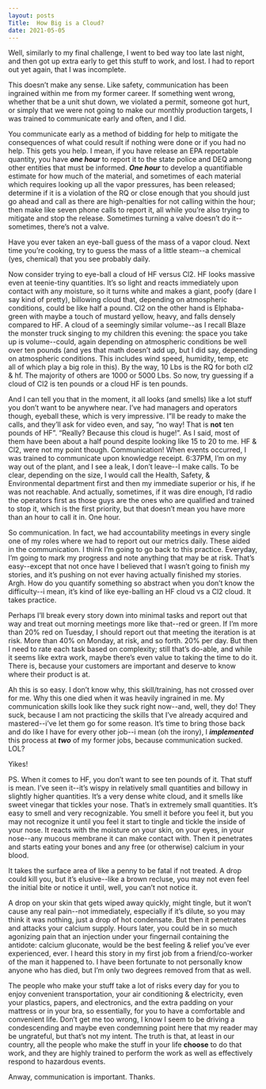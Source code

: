 ```yaml
---
layout: posts
Title:  How Big is a Cloud?
date: 2021-05-05
---
```


Well, similarly to my final challenge, I went to bed way too late last night, and then got up extra early to get this stuff to work, and lost.  I had to report out yet again, that I was incomplete.

This doesn’t make any sense.  Like safety, communication has been ingrained within me from my former career.  If something went wrong, whether that be a unit shut down, we violated a permit, someone got hurt, or simply that we were not going to make our monthly production targets, I was trained to communicate early and often, and I did.

You communicate early as a method of bidding for help to mitigate the consequences of what could result if nothing were done or if you had no help.  This gets you help.  I mean, if you have release an EPA reportable quantity, you have ***one hour*** to report it to the state police and DEQ among other entities that must be informed.  ***One hour*** to develop a quantifiable estimate for how much of the material, and sometimes of each material which requires looking up all the vapor pressures, has been released; determine if it is a violation of the RQ or close enough that you should just go ahead and call as there are high-penalties for not calling within the hour; then make like seven phone calls to report it, all while you’re also trying to mitigate and stop the release. Sometimes turning a valve doesn’t do it--sometimes, there’s not a valve.

Have you ever taken an eye-ball guess of the mass of a vapor cloud.  Next time you’re cooking, try to guess the mass of a little steam--a chemical (yes, chemical) that you see probably daily.

Now consider trying to eye-ball a cloud of HF versus Cl2.  HF looks massive even at teenie-tiny quantities.  It’s so light and reacts immediately upon contact with any moisture, so it turns white and makes a giant, poofy (dare I say kind of pretty), billowing cloud that, depending on atmospheric conditions, could be like half a pound.  Cl2 on the other hand is Elphaba-green  with maybe a touch of mustard yellow, heavy, and falls densely compared to HF.  A cloud of a seemingly similar volume--as I recall Blaze the monster truck singing to my children this evening: the space you take up is volume--could, again depending on atmospheric conditions be well over ten pounds (and yes that math doesn’t add up, but I did say, depending on atmospheric conditions.  This includes wind speed, humidity, temp, etc all of which play a big role in this). By the way, 10 Lbs is the RQ for both cl2 & hf.  The majority of others are 1000 or 5000 Lbs.  So now, try guessing if a cloud of Cl2 is ten pounds or a cloud HF is ten pounds.

And I can tell you that in the moment, it all looks (and smells) like a lot stuff you don’t want to be anywhere near.  I’ve had managers and operators though, eyeball these, which is very impressive.  I”ll be ready to make the calls, and they’ll ask for video even, and say, “no way!  That is **not** ten pounds of HF”.  “Really? Because this cloud is huge!”.  As I said, most of them have been about a half pound despite looking like 15 to 20 to me.
HF & Cl2, were not my point though.  Communication!  When events occurred, I was trained to communicate upon knowledge receipt.  6:37PM, I’m on my way out of the plant, and I see a leak, I don’t leave--I make calls.  To be clear, depending on the size, I would call the Health, Safety, & Environmental department first and then my immediate superior or his, if he was not reachable.  And actually, sometimes, if it was dire enough, I’d radio the operators first as those guys are the ones who are qualified and trained to stop it, which is the first priority, but that doesn’t mean you have more than an hour to call it in.  One hour.

So communication.  In fact, we had accountability meetings in every single one of my roles where we had to report out our metrics daily.  These aided in the communication. I think I’m going to go back to this practice.  Everyday, I’m going to mark my progress and note anything that may be at risk.  That’s easy--except that not once have I believed that I wasn’t going to finish my stories, and it’s pushing on not ever having actually finished my stories.  Argh.  How do you quantify something so abstract when you don’t know the difficulty--i mean, it’s kind of like eye-balling an HF cloud vs a Cl2 cloud.  It takes practice.

Perhaps I’ll break every story down into minimal tasks and report out that way and treat out morning meetings more like that--red or green.  If I’m more than 20% red on Tuesday, I should report out that meeting the iteration is at risk.  More than 40% on Monday, at risk, and so forth.  20% per day.  But then I need to rate each task based on complexity; still that’s do-able, and while it seems like extra work, maybe there’s even value to taking the time to do it.  There is, because your customers are important and deserve to know where their product is at.

Ah this is so easy.  I don’t know why, this skill/training, has not crossed over for me.  Why this one died when it was heavily ingrained in me.  My communication skills look like they suck right now--and, well, they do!  They suck, because I am not practicing the skills that I’ve already acquired and mastered--i’ve let them go for some reason.  It’s time to bring those back and do like I have for every other job--i mean (oh the irony), I ***implemented*** this process at ***two*** of my former jobs, because communication sucked.  LOL?

Yikes!

PS. When it comes to HF, you don’t want to see ten pounds of it.  That stuff is mean.  I’ve seen it--it’s wispy in relatively small quantities and billowy in slightly higher quantities.  It’s a very dense white cloud, and it smells like sweet vinegar that tickles your nose.  That’s in extremely small quantities.  It’s easy to smell and very recognizable.  You smell it before you feel it, but you may not recognize it until you feel it start to tingle and tickle the inside of your nose.  It reacts with the moisture on your skin, on your eyes, in your nose--any mucous membrane it can make contact with.  Then it penetrates and starts eating your bones and any free (or otherwise) calcium in your blood.

It takes the surface area of like a penny to be fatal if not treated.  A drop could kill you, but it’s elusive--like a brown recluse, you may not even feel the initial bite or notice it until, well, you can’t not notice it.

A drop on your skin that gets wiped away quickly, might tingle, but it won’t cause any real pain--not immediately, especially if it’s dilute, so you may think it was nothing, just a drop of hot condensate.  But then it penetrates and attacks your calcium supply.  Hours later, you could be in so much agonizing pain that an injection under your fingernail containing the antidote: calcium gluconate, would be the best feeling & relief you’ve ever experienced, ever.  I heard this story in my first job from a friend/co-worker of the man it happened to.  I have been fortunate to not personally know anyone who has died, but I’m only two degrees removed from that as well.

The people who make your stuff take a lot of risks every day for you to enjoy convenient transportation, your air conditioning & electricity, even your plastics, papers, and electronics, and the extra padding on your mattress or in your bra, so essentially, for you to have a comfortable and convenient life.  Don’t get me too wrong, I know I seem to be driving a condescending and maybe even condemning point here that my reader may be ungrateful, but that’s not my intent.  The truth is that, at least in our country, all the people who make the stuff in your life **choose** to do that work, and they are highly trained to perform the work as well as effectively respond to hazardous events.

Anway, communication is important.  Thanks.




